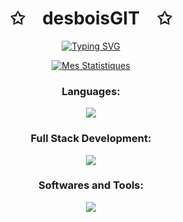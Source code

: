 
<p align="center">
    <h1 align="center">✩&emsp;desboisGIT&emsp;✩</h1>
</p>
<p align="center">
    <a href="https://git.io/typing-svg"><img src="https://readme-typing-svg.herokuapp.com?font=ROBOTO&weight=600&duration=2000&pause=500&center=true&vCenter=true&random=false&width=435&lines=SoundRise+CTO;17+yo+dev+from+France;take+a+look+a+at+my+profile" alt="Typing SVG" /></a>
</p>

<div align="center">
    <a href="https://github.com/desboisGIT/desboisGIT">
        <img src="https://leetcode-stats.vercel.app/api?username=desboisgit&theme=Dark" alt="Mes Statistiques">
    </a>
</div>

<h3 align="center"> Languages: </h3>
<p align="center">
  <img src="https://skillicons.dev/icons?i=c,js,py""/>
</p>

<h3 align="center"> Full Stack Development: </h3>
<p align="center">
  <img src="https://skillicons.dev/icons?i=html,css,js,bootstrap,django,docker,python,""/>
</p>

<h3 align="center"> Softwares and Tools: </h3>
<p align="center">
  <img src="https://skillicons.dev/icons?i=github,vscode,arch,linux,pycharm""/>
</p>
